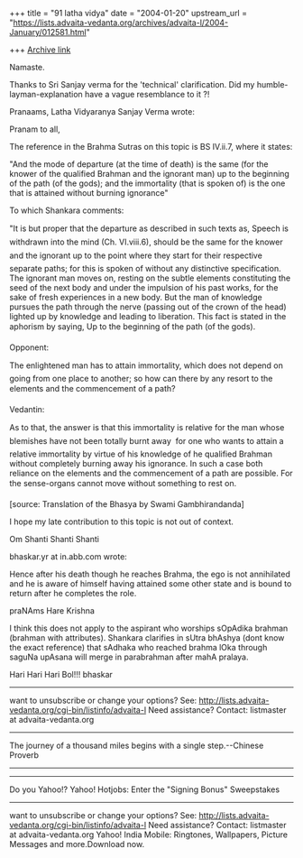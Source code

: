 +++
title = "91 latha vidya"
date = "2004-01-20"
upstream_url = "https://lists.advaita-vedanta.org/archives/advaita-l/2004-January/012581.html"

+++
[Archive link](https://lists.advaita-vedanta.org/archives/advaita-l/2004-January/012581.html)

Namaste.

Thanks to Sri Sanjay verma for the 'technical' clarification. Did my humble-layman-explanation have a vague resemblance to it ?!

Pranaams,
Latha Vidyaranya
Sanjay Verma <sanjay1297 at yahoo.com> wrote:

Pranam to all,



The reference in the Brahma Sutras on this topic is BS IV.ii.7, where it states:



"And the mode of departure (at the time of death) is the same (for the knower of the qualified Brahman and the ignorant man) up to the beginning of the path (of the gods); and the immortality (that is spoken of) is the one that is attained without burning ignorance"



To which Shankara comments:



"It is but proper that the departure as described in such texts as, Speech is withdrawn into the mind (Ch. VI.viii.6), should be the same for the knower and the ignorant up to the point where they start for their respective separate paths; for this is spoken of without any distinctive specification. The ignorant man moves on, resting on the subtle elements constituting the seed of the next body and under the impulsion of his past works, for the sake of fresh experiences in a new body. But the man of knowledge pursues the path through the nerve (passing out of the crown of the head) lighted up by knowledge and leading to liberation. This fact is stated in the aphorism by saying, Up to the beginning of the path (of the gods).



Opponent:



The enlightened man has to attain immortality, which does not depend on going from one place to another; so how can there by any resort to the elements and the commencement of a path?



Vedantin:



As to that, the answer is that this immortality is relative for the man whose blemishes have not been totally burnt away  for one who wants to attain a relative immortality by virtue of his knowledge of he qualified Brahman without completely burning away his ignorance. In such a case both reliance on the elements and the commencement of a path are possible. For the sense-organs cannot move without something to rest on.



[source: Translation of the Bhasya by Swami Gambhirandanda]


I hope my late contribution to this topic is not out of context.

Om Shanti Shanti Shanti



bhaskar.yr at in.abb.com wrote:

Hence after his death though he reaches Brahma, the ego is not annihilated
and he is aware of himself having attained some other state and is bound to
return after he completes the role.

praNAms
Hare Krishna

I think this does not apply to the aspirant who worships sOpAdika brahman
(brahman with attributes). Shankara clarifies in sUtra bhAshya (dont know
the exact reference) that sAdhaka who reached brahma lOka through saguNa
upAsana will merge in parabrahman after mahA pralaya.

Hari Hari Hari Bol!!!
bhaskar


_______________________________________________
want to unsubscribe or change your options? See:
http://lists.advaita-vedanta.org/cgi-bin/listinfo/advaita-l
Need assistance? Contact:
listmaster at advaita-vedanta.org

_______________________________________

The journey of a thousand miles begins
with a single step.--Chinese Proverb

_______________________________________

---------------------------------
Do you Yahoo!?
Yahoo! Hotjobs: Enter the "Signing Bonus" Sweepstakes
_______________________________________________
want to unsubscribe or change your options? See:
http://lists.advaita-vedanta.org/cgi-bin/listinfo/advaita-l
Need assistance? Contact:
listmaster at advaita-vedanta.org
Yahoo! India Mobile: Ringtones, Wallpapers, Picture Messages and more.Download now.

